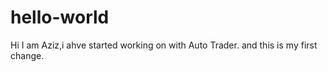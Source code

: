 # hello-world
Hi I am Aziz,i ahve started working on with Auto Trader.
and this is my first change.

